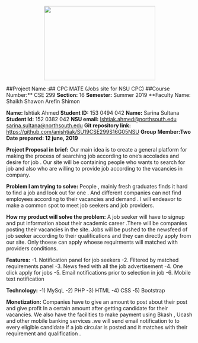 <p align="center">
  <img width="300" height="200" src="https://github.com/anishtiak/SU19CSE299S16G05NSU/blob/Sarina/Mockup/nsu.jpg">
</p>


##Project Name :## CPC MATE (Jobs site for NSU CPC)
##Course Number:** CSE 299
**Section:** 16
**Semester:** Summer 2019
**Faculty Name: Shaikh Shawon Arefin Shimon

**Name:**	Ishtiak Ahmed
**Student ID:**	153 0494 042
**Name:** Sarina Sultana
**Student Id:** 152 0382 042
**NSU email:**	Ishtiak.ahmed@northsouth.edu	
sarina.sultana@northsouth.edu
**Git repository link:**	https://github.com/anishtiak/SU19CSE299S16G05NSU
**Group Member:Two**
**Date prepared: 12 june, 2019**


**Project Proposal in brief:**
Our main idea is to create a general platform for making the process of searching job according to one’s accolades and desire for job  . Our site will be containing people who wants to search for job and also who are willing to  provide  job according to the vacancies in company.


**Problem I am trying to solve:**
 People  , mainly fresh graduates finds it hard to find a job and look out for one . And different companies can not find employees according  to their vacancies and demand . I will endeavor to make a common spot to meet job seekers  and job providers.


**How my product will solve the problem:**
A job seeker will have to signup and put information about their academic career  .There will be companies posting their vacancies in the site. Jobs will be pushed to the  newsfeed of job seeker according to their qualifications and they can directly apply from our site. Only thoese can apply whoese requirments will matched with providers conditions.

**Features:**
-1.	Notification panel for job seekers 
-2.	Filtered by matched requirements panel 
-3.	News feed with all the job advertisement 
-4.	One click apply for jobs 
-5.	Email notifications prior to selection in job
-6.	Mobile text notification


**Technology:**
-1)	MySqL
-2)	PHP 
-3)	HTML 
-4)	CSS
-5)	Bootstrap 

**Monetization:**
Companies have to give an amount to post about their post and give profit In a certain amount after getting candidate for their vacancies. We also have the facilities to make payment using Bkash , Ucash and other mobile banking services .we will send email notification to to every eligible candidate if a job circular is posted and it matches with their requirement and qualification .

 

